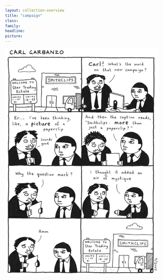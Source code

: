 ```yaml
---
layout: collection-overview
title: "campaign"
class:	
family:
headline:
picture:
---
```


![campaign](/assets/img/garbanzo/2007/campaign-900w.jpg)
